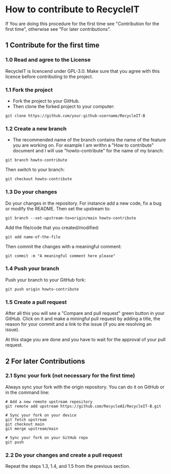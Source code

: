 # How to contribute to RecycleIT
If You are doing this procedure for the first time see "Contribution for the
first time", otherwise see "For later contributions".

## 1 Contribute for the first time

### 1.0 Read and agree to the License
RecycleIT is licencend under GPL-3.0. Make sure that you agree with this
licence before contributing to the project.

### 1.1 Fork the project
- Fork the project to your GitHub.
- Then clone the forked project to your computer:

```
git clone https://github.com/your-github-username/RecycleIT-B
```


### 1.2 Create a new branch
- The recommended name of the branch contains the name of the feature you are
working on. For example I am writhn a "How to contribute" document and I will
use "howto-contribute" for the name of my branch:

```
git branch howto-contribute
```

Then switch to your branch:

```
git checkout howto-contribute
```

### 1.3 Do your changes
Do your changes in the repository. For instance add a new code, fix a bug or
modify the README. Then set the upstream to:

```
git branch --set-upstream-to=origin/main howto-contribute
```

Add the file/code that you created/modified:

```
git add name-of-the-file
```

Then commit the changes with a meaningful comment:

```
git commit -m "A meaningful comment here please"
```

### 1.4 Push your branch
Push your branch to your GitHub fork:

```
git push origin howto-contribute
```

### 1.5 Create a pull request
After all this you will see a "Compare and pull request" green button in your
GitHub. Click on it and make a miningful pull request by adding a title, the
reason for your commit and a link to the issue (if you are resolving an issue).

At this stage you are done and you have to wait for the approval of your pull
request.


## 2 For later Contributions

### 2.1 Sync your fork (not necessary for the first time)
Always sync your fork with the origin repository. You can do it on GitHub or
in the command line:

```
# Add a new remote upstream repository
git remote add upstream https://github.com/RecycleAI/RecycleIT-B.git

# Sync your fork on your device
git fetch upstream
git checkout main
git merge upstream/main

# Sync your fork on your GitHub repo
git push
```

### 2.2 Do your changes and create a pull request
Repeat the steps 1.3, 1.4, and 1.5 from the previous section.
